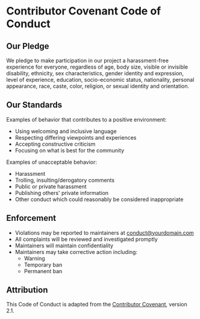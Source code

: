 # Contributor Covenant Code of Conduct

## Our Pledge

We pledge to make participation in our project a harassment-free experience for everyone, regardless of age, body size, visible or invisible disability, ethnicity, sex characteristics, gender identity and expression, level of experience, education, socio-economic status, nationality, personal appearance, race, caste, color, religion, or sexual identity and orientation.

## Our Standards

Examples of behavior that contributes to a positive environment:
- Using welcoming and inclusive language
- Respecting differing viewpoints and experiences
- Accepting constructive criticism
- Focusing on what is best for the community

Examples of unacceptable behavior:
- Harassment
- Trolling, insulting/derogatory comments
- Public or private harassment
- Publishing others' private information
- Other conduct which could reasonably be considered inappropriate

## Enforcement

- Violations may be reported to maintainers at conduct@yourdomain.com
- All complaints will be reviewed and investigated promptly
- Maintainers will maintain confidentiality
- Maintainers may take corrective action including:
  - Warning
  - Temporary ban
  - Permanent ban

## Attribution

This Code of Conduct is adapted from the [Contributor Covenant](https://www.contributor-covenant.org), version 2.1.